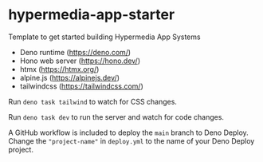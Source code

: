 # hypermedia-app-starter

Template to get started building Hypermedia App Systems

- Deno runtime (https://deno.com/)
- Hono web server (https://hono.dev/)
- htmx (https://htmx.org/)
- alpine.js (https://alpinejs.dev/)
- tailwindcss (https://tailwindcss.com/)

Run `deno task tailwind` to watch for CSS changes.

Run `deno task dev` to run the server and watch for code changes.

A GitHub workflow is included to deploy the `main` branch to Deno Deploy. Change
the `"project-name"` in `deploy.yml` to the name of your Deno Deploy project.
